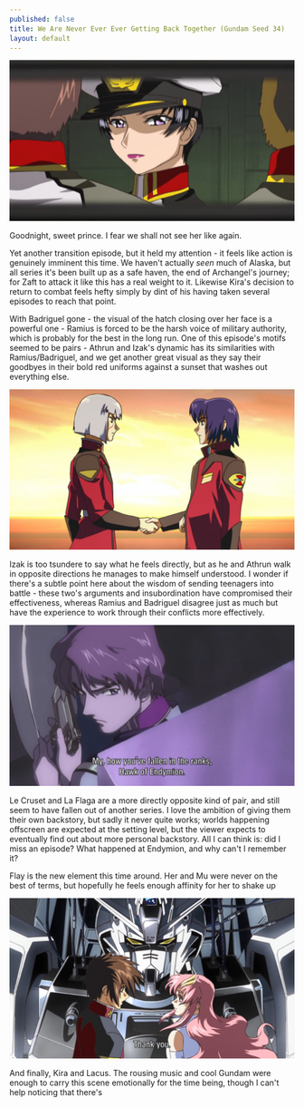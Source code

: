 ```yaml
---
published: false
title: We Are Never Ever Ever Getting Back Together (Gundam Seed 34)
layout: default
---
```

![](/closing.jpg)

Goodnight, sweet prince. I fear we shall not see her like again.

Yet another transition episode, but it held my attention - it feels like action is genuinely imminent this time. We haven't actually *seen* much of Alaska, but all series it's been built up as a safe haven, the end of Archangel's journey; for Zaft to attack it like this has a real weight to it. Likewise Kira's decision to return to combat feels hefty simply by dint of his having taken several episodes to reach that point.

With Badriguel gone - the visual of the hatch closing over her face is a powerful one - Ramius is forced to be the harsh voice of military authority, which is probably for the best in the long run. One of this episode's motifs seemed to be pairs - Athrun and Izak's dynamic has its similarities with Ramius/Badriguel, and we get another great visual as they say their goodbyes in their bold red uniforms against a sunset that washes out everything else.

![](/handshake.jpg)

Izak is too tsundere to say what he feels directly, but as he and Athrun walk in opposite directions he manages to make himself understood. I wonder if there's a subtle point here about the wisdom of sending teenagers into battle - these two's arguments and insubordination have compromised their effectiveness, whereas Ramius and Badriguel disagree just as much but have the experience to work through their conflicts more effectively.

![](/endymion.jpg)

Le Cruset and La Flaga are a more directly opposite kind of pair, and still seem to have fallen out of another series. I love the ambition of giving them their own backstory, but sadly it never quite works; worlds happening offscreen are expected at the setting level, but the viewer expects to eventually find out about more personal backstory. All I can think is: did I miss an episode? What happened at Endymion, and why can't I remember it?

Flay is the new element this time around. Her and Mu were never on the best of terms, but hopefully he feels enough affinity for her to shake up

![](/thankyou.jpg)

And finally, Kira and Lacus. The rousing music and cool Gundam were enough to carry this scene emotionally for the time being, though I can't help noticing that there's 
